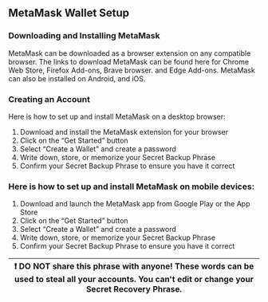 

## MetaMask Wallet Setup

<h3>Downloading and Installing MetaMask</h3>

MetaMask can be downloaded as a browser extension on any compatible browser. 
The links to download MetaMask can be found here for Chrome Web Store, Firefox Add-ons, Brave browser. and Edge Add-ons.
MetaMask can also be installed on Android, and iOS.

<h3>Creating an Account</h3>
Here is how to set up and install MetaMask on a desktop browser:

<ol><li>Download and install the MetaMask extension for your browser</li>
<li>Click on the “Get Started” button</li>
<li>Select “Create a Wallet” and create a password</li>
<li>Write down, store, or memorize your Secret Backup Phrase</li>
<li>Confirm your Secret Backup Phrase to ensure you have it correct</li>
  </ol>
<h3>Here is how to set up and install MetaMask on mobile devices:</h3>

<ol><li>Download and launch the MetaMask app from Google Play or the App Store</li>
<li>Click on the “Get Started” button</li>
<li>Select “Create a Wallet” and create a password</li>
<li>Write down, store, or memorize your Secret Backup Phrase</li>
<li>Confirm your Secret Backup Phrase to ensure you have it correct</li></ol>
  
| :exclamation:  DO NOT share this phrase with anyone! These words can be used to steal all your accounts. You can't edit or change your Secret Recovery Phrase.   |
|-----------------------------------------|
